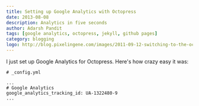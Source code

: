 ```yaml
---
title: Setting up Google Analytics with Octopress
date: 2013-08-08
description: Analytics in five seconds
author: Adarsh Pandit
tags: [google analytics, octopress, jekyll, github pages]
category: blogging
logo: http://blog.pixelingene.com/images/2011-09-12-switching-to-the-octopress-blogging-engine/octopress_logo.png
---
```


I just set up Google Analytics for Octopress. Here's how crazy easy it was:

```
# _config.yml

...
# Google Analytics
google_analytics_tracking_id: UA-1322480-9
...
```

